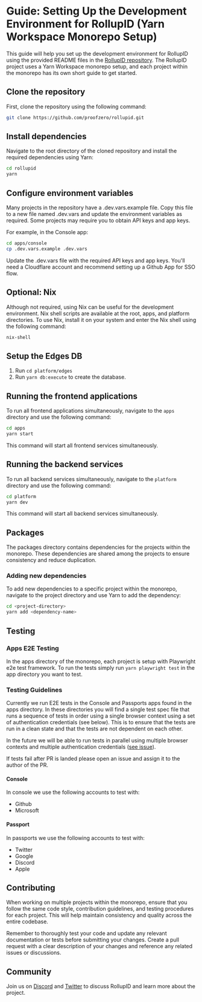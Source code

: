 # Guide: Setting Up the Development Environment for RollupID (Yarn Workspace Monorepo Setup)

This guide will help you set up the development environment for RollupID using the provided README files in the [RollupID repository](https://github.com/proofzero/rollupid). The RollupID project uses a Yarn Workspace monorepo setup, and each project within the monorepo has its own short guide to get started.

## Clone the repository

First, clone the repository using the following command:

```bash
git clone https://github.com/proofzero/rollupid.git
```

## Install dependencies

Navigate to the root directory of the cloned repository and install the required dependencies using Yarn:

```bash
cd rollupid
yarn
```

## Configure environment variables

Many projects in the repository have a .dev.vars.example file. Copy this file to a new file named .dev.vars and update the environment variables as required. Some projects may require you to obtain API keys and app keys.

For example, in the Console app:

```bash
cd apps/console
cp .dev.vars.example .dev.vars
```

Update the .dev.vars file with the required API keys and app keys. You'll need a Cloudflare account and recommend setting up a Github App for SSO flow.

## Optional: Nix

Although not required, using Nix can be useful for the development environment. Nix shell scripts are available at the root, apps, and platform directories. To use Nix, install it on your system and enter the Nix shell using the following command:

```bash
nix-shell
```

## Setup the Edges DB

1. Run `cd platform/edges`
2. Run `yarn db:execute` to create the database.

## Running the frontend applications

To run all frontend applications simultaneously, navigate to the `apps` directory and use the following command:

```bash
cd apps
yarn start
```

This command will start all frontend services simultaneously.

## Running the backend services

To run all backend services simultaneously, navigate to the `platform` directory and use the following command:

```bash
cd platform
yarn dev
```

This command will start all backend services simultaneously.

## Packages

The packages directory contains dependencies for the projects within the monorepo. These dependencies are shared among the projects to ensure consistency and reduce duplication.

### Adding new dependencies

To add new dependencies to a specific project within the monorepo, navigate to the project directory and use Yarn to add the dependency:

```bash
cd <project-directory>
yarn add <dependency-name>
```

## Testing

### Apps E2E Testing

In the apps directory of the monorepo, each project is setup with Playwright e2e test framework. To run the tests simply run `yarn playwright test` in the app directory you want to test.

### Testing Guidelines

Currently we run E2E tests in the Console and Passports apps found in the apps directory. In these directories you will find a single test spec file that runs a sequence of tests in order using a single browser context using a set of authentication credentials (see below). This is to ensure that the tests are run in a clean state and that the tests are not dependent on each other.

In the future we will be able to run tests in parallel using multiple browser contexts and multiple authentication credentials ([see issue](https://github.com/proofzero/rollupid/issues/2123)).

If tests fail after PR is landed please open an issue and assign it to the author of the PR.

#### Console

In console we use the following accounts to test with:

- Github
- Microsoft

#### Passport

In passports we use the following accounts to test with:

- Twitter
- Google
- Discord
- Apple

## Contributing

When working on multiple projects within the monorepo, ensure that you follow the same code style, contribution guidelines, and testing procedures for each project. This will help maintain consistency and quality across the entire codebase.

Remember to thoroughly test your code and update any relevant documentation or tests before submitting your changes. Create a pull request with a clear description of your changes and reference any related issues or discussions.

## Community

Join us on [Discord](https://discord.gg/rollupid) and [Twitter](https://twitter.com/rollupid) to discuss RollupID and learn more about the project.
